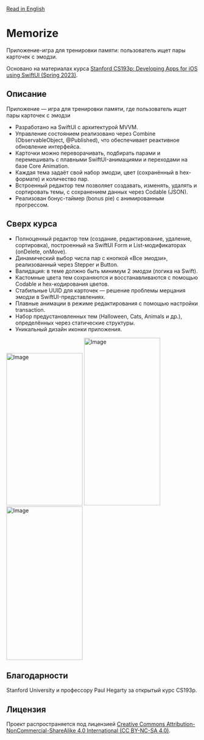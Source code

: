 [Read in English](./README.md)

# Memorize 

Приложение-игра для тренировки памяти: пользователь ищет пары карточек с эмодзи. 

Основано на материалах курса [Stanford CS193p: Developing Apps for iOS using SwiftUI (Spring 2023)](https://cs193p.stanford.edu/2023).


## Описание
Приложение — игра для тренировки памяти, где пользователь ищет пары карточек с эмодзи
- Разработано на SwiftUI с архитектурой MVVM.
- Управление состоянием реализовано через Combine (ObservableObject, @Published), что обеспечивает реактивное обновление интерфейса.
- Карточки можно переворачивать, подбирать парами и перемешивать с плавными SwiftUI-анимациями и переходами на базе Core Animation.
- Каждая тема задаёт свой набор эмодзи, цвет (сохранённый в hex-формате) и количество пар.
- Встроенный редактор тем позволяет создавать, изменять, удалять и сортировать темы, с сохранением данных через Codable (JSON).
- Реализован бонус-таймер (bonus pie) с анимированным прогрессом.

## Сверх курса
- Полноценный редактор тем (создание, редактирование, удаление, сортировка), построенный на SwiftUI Form и List-модификаторах (onDelete, onMove).
- Динамический выбор числа пар с кнопкой «Все эмодзи», реализованный через Stepper и Button.
- Валидация: в теме должно быть минимум 2 эмодзи (логика на Swift).
- Кастомные цвета тем сохраняются и восстанавливаются с помощью Codable и hex-кодирования цветов.
- Стабильные UUID для карточек — решение проблемы мерцания эмодзи в SwiftUI-представлениях.
- Плавные анимации в режиме редактирования с помощью настройки transaction.
- Набор предустановленных тем (Halloween, Cats, Animals и др.), определённых через статические структуры.
- Уникальный дизайн иконки приложения.

<img width="200" height="400" alt="Image" src="https://github.com/user-attachments/assets/0b7b1fd2-5ed5-47ee-b4ae-d07bb36eabe1" />

<img width="200" height="440" alt="Image" src="https://github.com/user-attachments/assets/a668aa98-245d-4dfb-b729-99634e2f3c5f" />

<img width="200" height="403" alt="Image" src="https://github.com/user-attachments/assets/725db8bc-80b0-4fe9-a999-dd9b2310682a" />


## Благодарности

Stanford University и профессору Paul Hegarty за открытый курс CS193p.


 ## Лицензия

Проект распространяется под лицензией [Creative Commons Attribution-NonCommercial-ShareAlike 4.0 International (CC BY-NC-SA 4.0)](https://creativecommons.org/licenses/by-nc-sa/4.0/deed.ru).
